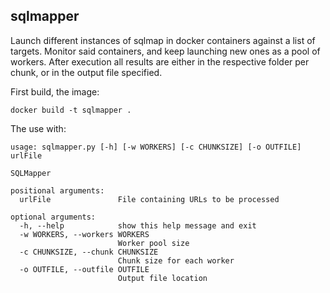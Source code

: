 ## sqlmapper
Launch different instances of sqlmap in docker containers against a list of targets. Monitor said containers, and keep launching new ones as a pool of workers. After execution all results are either in the respective folder per chunk, or in the output file specified.

First build, the image:
```
docker build -t sqlmapper .
```

The use with:

```
usage: sqlmapper.py [-h] [-w WORKERS] [-c CHUNKSIZE] [-o OUTFILE] urlFile

SQLMapper

positional arguments:
  urlFile               File containing URLs to be processed

optional arguments:
  -h, --help            show this help message and exit
  -w WORKERS, --workers WORKERS
                        Worker pool size
  -c CHUNKSIZE, --chunk CHUNKSIZE
                        Chunk size for each worker
  -o OUTFILE, --outfile OUTFILE
                        Output file location
```